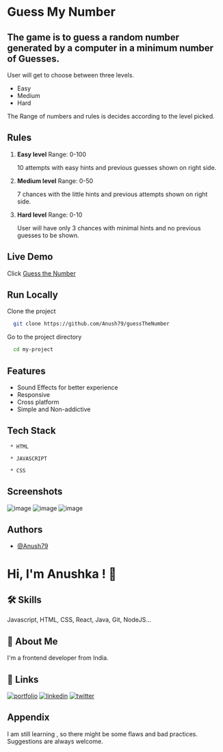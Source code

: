 
# Guess My Number

The game is to guess a random number generated by a computer in a minimum number of Guesses.
-
User will get to choose between three levels. 
 - Easy
 - Medium
 - Hard

The Range of numbers and rules is decides according to the level picked.





## Rules

1. **Easy level** Range: 0-100

   10 attempts with easy hints and previous guesses shown on right side.

2. **Medium level**  Range: 0-50
  
   7 chances with the little hints and previous attempts shown on right side.

3. **Hard level**  Range: 0-10   

   User will have only 3 chances with minimal hints and no previous guesses to be shown.

## Live Demo

Click [Guess the Number](https://you-guess-my-num.netlify.app/)




## Run Locally

Clone the project

```bash
  git clone https://github.com/Anush79/guessTheNumber
```

Go to the project directory

```bash
  cd my-project
```




## Features

- Sound Effects for better experience
- Responsive
- Cross platform
- Simple and Non-addictive


## Tech Stack

     * HTML 

     * JAVASCRIPT

     * CSS



## Screenshots
![image](https://user-images.githubusercontent.com/66175237/211012105-0988d0db-e392-4faf-b966-1adb489b6f78.png)
![image](https://user-images.githubusercontent.com/66175237/211012380-603ddf74-b1a6-4577-af18-9f579fdb9994.png)
![image](https://user-images.githubusercontent.com/66175237/211012626-cfdc91b0-353c-4ab1-939c-7abe87b3fa6d.png)



## Authors

- [@Anush79](https://www.github.com/Anush79)


# Hi, I'm Anushka ! 👋


## 🛠 Skills
Javascript, HTML, CSS, React, Java, Git, NodeJS...


## 🚀 About Me
I'm a frontend developer from India.



## 🔗 Links
[![portfolio](https://img.shields.io/badge/my_portfolio-000?style=for-the-badge&logo=ko-fi&logoColor=white)](https://ajaisportfolio.netlify.app/)
[![linkedin](https://img.shields.io/badge/linkedin-0A66C2?style=for-the-badge&logo=linkedin&logoColor=white)](https://www.linkedin.com/)
[![twitter](https://img.shields.io/badge/twitter-1DA1F2?style=for-the-badge&logo=twitter&logoColor=white)](https://twitter.com/TheIndianGirl56)


## Appendix

I am still learning , so there might be some flaws and bad practices. Suggestions are always welcome.


